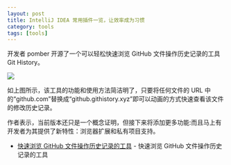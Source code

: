 ```yaml
---
layout: post
title: IntelliJ IDEA 常用插件一览，让效率成为习惯
category: tools
tags: [tools]
---
```






开发者 pomber 开源了一个可以轻松快速浏览 GitHub 文件操作历史记录的工具 Git History。

![](https://ziyekudeng.github.io/assets/images/2019/0212/git-history/1.gif)

如上图所示，该工具的功能和使用方法简洁明了，只要将任何文件的 URL 中的“github.com”替换成“github.githistory.xyz”即可以动画的方式快速查看该文件的修改历史记录。

作者表示，当前版本还只是一个概念证明，但接下来将添加更多功能:而且马上有开发者为其提供了新特性：浏览器扩展和私有项目支持。








- [快速浏览 GitHub 文件操作历史记录的工具](https://github.com/pomber/git-history/) - 快速浏览 GitHub 文件操作历史记录的工具
